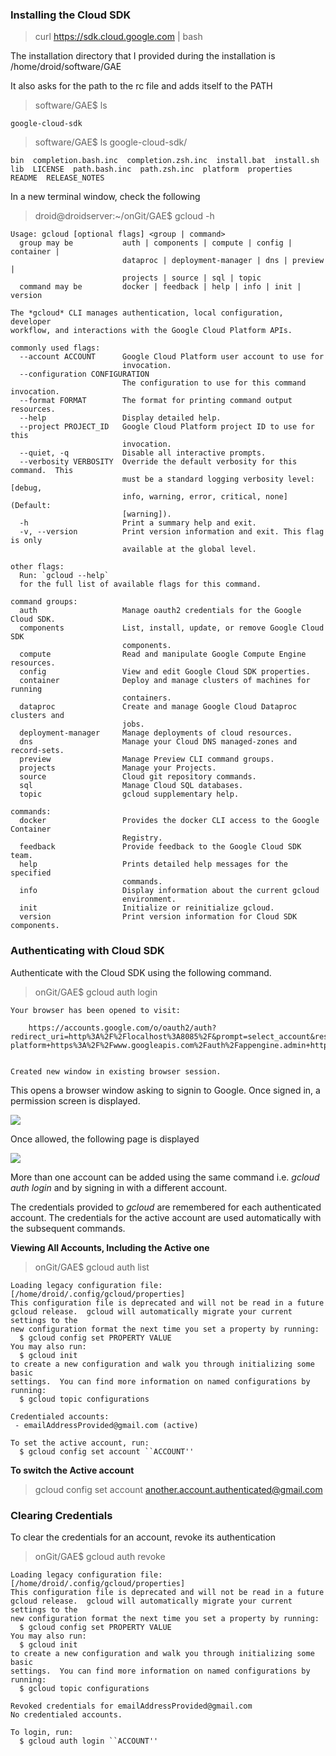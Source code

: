 ### Installing the Cloud SDK

> curl https://sdk.cloud.google.com | bash

The installation directory that I provided during the installation is /home/droid/software/GAE

It also asks for the path to the rc file and adds itself to the PATH

> software/GAE$ ls

    google-cloud-sdk

> software/GAE$ ls google-cloud-sdk/

    bin  completion.bash.inc  completion.zsh.inc  install.bat  install.sh  lib  LICENSE  path.bash.inc  path.zsh.inc  platform  properties  README  RELEASE_NOTES

In a new terminal window, check the following

> droid@droidserver:~/onGit/GAE$ gcloud -h

    Usage: gcloud [optional flags] <group | command>
      group may be           auth | components | compute | config | container |
                             dataproc | deployment-manager | dns | preview |
                             projects | source | sql | topic
      command may be         docker | feedback | help | info | init | version
    
    The *gcloud* CLI manages authentication, local configuration, developer
    workflow, and interactions with the Google Cloud Platform APIs.
    
    commonly used flags:
      --account ACCOUNT      Google Cloud Platform user account to use for
                             invocation.
      --configuration CONFIGURATION
                             The configuration to use for this command invocation.
      --format FORMAT        The format for printing command output resources.
      --help                 Display detailed help.
      --project PROJECT_ID   Google Cloud Platform project ID to use for this
                             invocation.
      --quiet, -q            Disable all interactive prompts.
      --verbosity VERBOSITY  Override the default verbosity for this command.  This
                             must be a standard logging verbosity level: [debug,
                             info, warning, error, critical, none] (Default:
                             [warning]).
      -h                     Print a summary help and exit.
      -v, --version          Print version information and exit. This flag is only
                             available at the global level.
    
    other flags:
      Run: `gcloud --help`
      for the full list of available flags for this command.
    
    command groups:
      auth                   Manage oauth2 credentials for the Google Cloud SDK.
      components             List, install, update, or remove Google Cloud SDK
                             components.
      compute                Read and manipulate Google Compute Engine resources.
      config                 View and edit Google Cloud SDK properties.
      container              Deploy and manage clusters of machines for running
                             containers.
      dataproc               Create and manage Google Cloud Dataproc clusters and
                             jobs.
      deployment-manager     Manage deployments of cloud resources.
      dns                    Manage your Cloud DNS managed-zones and record-sets.
      preview                Manage Preview CLI command groups.
      projects               Manage your Projects.
      source                 Cloud git repository commands.
      sql                    Manage Cloud SQL databases.
      topic                  gcloud supplementary help.
    
    commands:
      docker                 Provides the docker CLI access to the Google Container
                             Registry.
      feedback               Provide feedback to the Google Cloud SDK team.
      help                   Prints detailed help messages for the specified
                             commands.
      info                   Display information about the current gcloud
                             environment.
      init                   Initialize or reinitialize gcloud.
      version                Print version information for Cloud SDK components.
    
### Authenticating with Cloud SDK

Authenticate with the Cloud SDK using the following command.

> onGit/GAE$ gcloud auth login

    Your browser has been opened to visit:
    
        https://accounts.google.com/o/oauth2/auth?redirect_uri=http%3A%2F%2Flocalhost%3A8085%2F&prompt=select_account&response_type=code&client_id=32555940559.apps.googleusercontent.com&scope=https%3A%2F%2Fwww.googleapis.com%2Fauth%2Fuserinfo.email+https%3A%2F%2Fwww.googleapis.com%2Fauth%2Fcloud-platform+https%3A%2F%2Fwww.googleapis.com%2Fauth%2Fappengine.admin+https%3A%2F%2Fwww.googleapis.com%2Fauth%2Fcompute&access_type=offline
    
    
    Created new window in existing browser session.

This opens a browser window asking to signin to Google. Once signed in, a permission screen is displayed.

<img src="_misc/Permissions%20screen.png"/>

Once allowed, the following page is displayed

<img src="_misc/After%20Allowing%20the%20Permission%20to%20the%20Cloud%20SDK.png"/>

More than one account can be added using the same command i.e. <i>gcloud auth login</i> and by signing in with a different account.

The credentials provided to <i>gcloud</i> are remembered for each authenticated account. The credentials for the active account are used automatically with the subsequent commands. 

<b> Viewing All Accounts, Including the Active one </b>

> onGit/GAE$ gcloud auth list

    Loading legacy configuration file: [/home/droid/.config/gcloud/properties]
    This configuration file is deprecated and will not be read in a future
    gcloud release.  gcloud will automatically migrate your current settings to the
    new configuration format the next time you set a property by running:
      $ gcloud config set PROPERTY VALUE
    You may also run:
      $ gcloud init
    to create a new configuration and walk you through initializing some basic
    settings.  You can find more information on named configurations by running:
      $ gcloud topic configurations
    
    Credentialed accounts:
     - emailAddressProvided@gmail.com (active)
    
    To set the active account, run:
      $ gcloud config set account ``ACCOUNT''

<b> To switch the Active account </b>

> gcloud config set account another.account.authenticated@gmail.com


### Clearing Credentials

To clear the credentials for an account, revoke its authentication

> onGit/GAE$ gcloud auth revoke

    Loading legacy configuration file: [/home/droid/.config/gcloud/properties]
    This configuration file is deprecated and will not be read in a future
    gcloud release.  gcloud will automatically migrate your current settings to the
    new configuration format the next time you set a property by running:
      $ gcloud config set PROPERTY VALUE
    You may also run:
      $ gcloud init
    to create a new configuration and walk you through initializing some basic
    settings.  You can find more information on named configurations by running:
      $ gcloud topic configurations
    
    Revoked credentials for emailAddressProvided@gmail.com
    No credentialed accounts.
    
    To login, run:
      $ gcloud auth login ``ACCOUNT''






